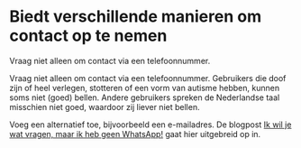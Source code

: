 <!-- @license CC0-1.0 -->

# Biedt verschillende manieren om contact op te nemen

Vraag niet alleen om contact via een telefoonnummer.

Vraag niet alleen om contact via een telefoonnummer. Gebruikers die doof zijn of heel verlegen, stotteren of een vorm van autisme hebben, kunnen soms niet (goed) bellen. Andere gebruikers spreken de Nederlandse taal misschien niet goed, waardoor zij liever niet bellen.

Voeg een alternatief toe, bijvoorbeeld een e-mailadres. De blogpost [Ik wil je wat vragen, maar ik heb geen WhatsApp!](/blog/meerdere-manieren-contact) gaat hier uitgebreid op in.
